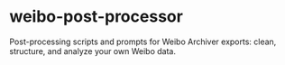 # weibo-post-processor
Post-processing scripts and prompts for Weibo Archiver exports: clean, structure, and analyze your own Weibo data.
